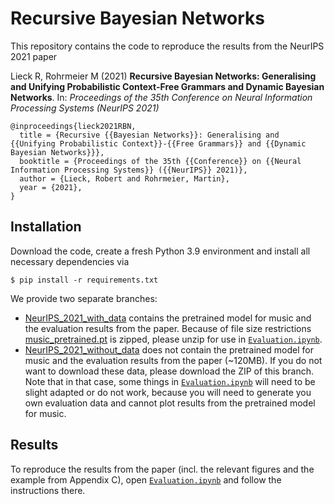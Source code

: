 # Recursive Bayesian Networks
This repository contains the code to reproduce the results from the NeurIPS 2021 paper

Lieck R, Rohrmeier M (2021) **Recursive Bayesian Networks: Generalising and Unifying Probabilistic Context-Free Grammars and Dynamic Bayesian Networks**. In: _Proceedings of the 35th Conference on Neural Information Processing Systems (NeurIPS 2021)_

````
@inproceedings{lieck2021RBN,
  title = {Recursive {{Bayesian Networks}}: Generalising and {{Unifying Probabilistic Context}}-{{Free Grammars}} and {{Dynamic Bayesian Networks}}},
  booktitle = {Proceedings of the 35th {{Conference}} on {{Neural Information Processing Systems}} ({{NeurIPS}} 2021)},
  author = {Lieck, Robert and Rohrmeier, Martin},
  year = {2021},
}
````

## Installation

Download the code, create a fresh Python 3.9 environment and install all necessary dependencies via

````
$ pip install -r requirements.txt
````

We provide two separate branches:

- [NeurIPS_2021_with_data](https://github.com/robert-lieck/RBN/tree/NeurIPS_2021_with_data) contains the pretrained model for music and the evaluation results from the paper. Because of file size restrictions [music_pretrained.pt](./src/music_pretrained.pt.zip) is zipped, please unzip for use in [`Evaluation.ipynb`](./src/Evaluation.ipynb).
- [NeurIPS_2021_without_data](https://github.com/robert-lieck/RBN/tree/NeurIPS_2021_without_data) does not contain the pretrained model for music and the evaluation results from the paper (~120MB). If you do not want to download these data, please download the ZIP of this branch. Note that in that case, some things in [`Evaluation.ipynb`](./src/Evaluation.ipynb) will need to be slight adapted or do not work, because you will need to generate you own evaluation data and cannot plot results from the pretrained model for music.

## Results

To reproduce the results from the paper (incl. the relevant figures and the example from Appendix C), open [`Evaluation.ipynb`](./src/Evaluation.ipynb) and follow the instructions there.

